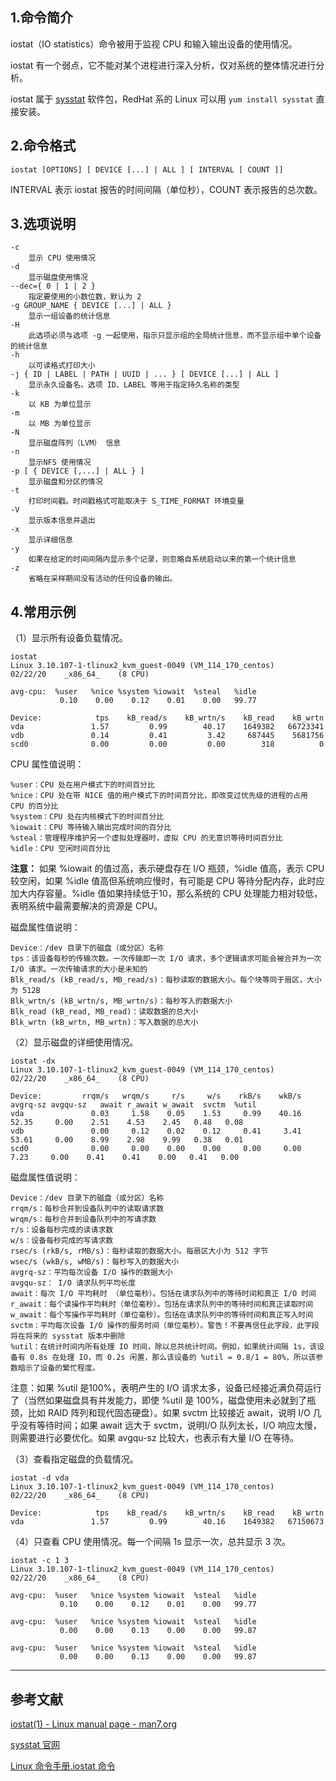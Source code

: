 ## 1.命令简介
iostat（IO statistics）命令被用于监视 CPU 和输入输出设备的使用情况。

iostat 有一个弱点，它不能对某个进程进行深入分析，仅对系统的整体情况进行分析。

iostat 属于 [sysstat](http://sebastien.godard.pagesperso-orange.fr/download.html) 软件包，RedHat 系的 Linux 可以用 `yum install sysstat` 直接安装。

## 2.命令格式
```shell
iostat [OPTIONS] [ DEVICE [...] | ALL ] [ INTERVAL [ COUNT ]]
```
INTERVAL 表示 iostat 报告的时间间隔（单位秒），COUNT 表示报告的总次数。

## 3.选项说明
```
-c
	显示 CPU 使用情况
-d
	显示磁盘使用情况
--dec={ 0 | 1 | 2 }
	指定要使用的小数位数，默认为 2
-g GROUP_NAME { DEVICE [...] | ALL }
	显示一组设备的统计信息
-H
	此选项必须与选项 -g 一起使用，指示只显示组的全局统计信息，而不显示组中单个设备的统计信息
-h
	以可读格式打印大小
-j { ID | LABEL | PATH | UUID | ... } [ DEVICE [...] | ALL ]
	显示永久设备名。选项 ID、LABEL 等用于指定持久名称的类型
-k
	以 KB 为单位显示
-m 
	以 MB 为单位显示
-N
	显示磁盘阵列（LVM） 信息
-n
	显示NFS 使用情况
-p [ { DEVICE [,...] | ALL } ]
	显示磁盘和分区的情况
-t
	打印时间戳。时间戳格式可能取决于 S_TIME_FORMAT 环境变量
-V
	显示版本信息并退出
-x
	显示详细信息
-y
	如果在给定的时间间隔内显示多个记录，则忽略自系统启动以来的第一个统计信息
-z
	省略在采样期间没有活动的任何设备的输出。
```
## 4.常用示例
（1）显示所有设备负载情况。
```shell
iostat
Linux 3.10.107-1-tlinux2_kvm_guest-0049 (VM_114_170_centos) 	02/22/20 	_x86_64_	(8 CPU)

avg-cpu:  %user   %nice %system %iowait  %steal   %idle
           0.10    0.00    0.12    0.01    0.00   99.77

Device:            tps    kB_read/s    kB_wrtn/s    kB_read    kB_wrtn
vda               1.57         0.99        40.17    1649382   66723341
vdb               0.14         0.41         3.42     687445    5681756
scd0              0.00         0.00         0.00        318          0
```
CPU 属性值说明：
```
%user：CPU 处在用户模式下的时间百分比
%nice：CPU 处在带 NICE 值的用户模式下的时间百分比，即改变过优先级的进程的占用 CPU 的百分比
%system：CPU 处在内核模式下的时间百分比
%iowait：CPU 等待输入输出完成时间的百分比
%steal：管理程序维护另一个虚拟处理器时，虚拟 CPU 的无意识等待时间百分比
%idle：CPU 空闲时间百分比
```
**注意：** 如果 %iowait 的值过高，表示硬盘存在 I/O 瓶颈，%idle 值高，表示 CPU 较空闲，如果 %idle 值高但系统响应慢时，有可能是 CPU 等待分配内存，此时应加大内存容量。%idle 值如果持续低于10，那么系统的 CPU 处理能力相对较低，表明系统中最需要解决的资源是 CPU。

磁盘属性值说明：
```
Device：/dev 目录下的磁盘（或分区）名称
tps：该设备每秒的传输次数。一次传输即一次 I/O 请求，多个逻辑请求可能会被合并为一次 I/O 请求。一次传输请求的大小是未知的
Blk_read/s (kB_read/s, MB_read/s)：每秒读取的数据大小。每个块等同于扇区，大小为 512B
Blk_wrtn/s (kB_wrtn/s, MB_wrtn/s)：每秒写入的数据大小
Blk_read (kB_read, MB_read)：读取数据的总大小
Blk_wrtn (kB_wrtn, MB_wrtn)：写入数据的总大小
```
（2）显示磁盘的详细使用情况。
```shell
iostat -dx
Linux 3.10.107-1-tlinux2_kvm_guest-0049 (VM_114_170_centos) 	02/22/20 	_x86_64_	(8 CPU)

Device:         rrqm/s   wrqm/s     r/s     w/s    rkB/s    wkB/s avgrq-sz avgqu-sz   await r_await w_await  svctm  %util
vda               0.03     1.58    0.05    1.53     0.99    40.16    52.35     0.00    2.51    4.53    2.45   0.48   0.08
vdb               0.00     0.12    0.02    0.12     0.41     3.41    53.61     0.00    8.99    2.98    9.99   0.38   0.01
scd0              0.00     0.00    0.00    0.00     0.00     0.00     7.23     0.00    0.41    0.41    0.00   0.41   0.00

```
磁盘属性值说明：
```
Device：/dev 目录下的磁盘（或分区）名称
rrqm/s：每秒合并到设备队列中的读取请求数
wrqm/s：每秒合并到设备队列中的写请求数
r/s：设备每秒完成的读请求数
w/s：设备每秒完成的写请求数
rsec/s (rkB/s, rMB/s)：每秒读取的数据大小。每扇区大小为 512 字节
wsec/s (wkB/s, wMB/s)：每秒写入的数据大小
avgrq-sz：平均每次设备 I/O 操作的数据大小 
avgqu-sz： I/O 请求队列平均长度
await：每次 I/O 平均耗时 （单位毫秒）。包括在请求队列中的等待时间和真正 I/O 时间
r_await：每个读操作平均耗时（单位毫秒）。包括在请求队列中的等待时间和真正读取时间
w_await：每个写操作平均耗时（单位毫秒）。包括在请求队列中的等待时间和真正写入时间
svctm：平均每次设备 I/O 操作的服务时间（单位毫秒）。警告！不要再信任此字段，此字段将在将来的 sysstat 版本中删除
%util：在统计时间内所有处理 IO 时间，除以总共统计时间。例如，如果统计间隔 1s，该设备有 0.8s 在处理 IO，而 0.2s 闲置，那么该设备的 %util = 0.8/1 = 80%，所以该参数暗示了设备的繁忙程度。
```
注意：如果 %util 是100%，表明产生的 I/O 请求太多，设备已经接近满负荷运行了（当然如果磁盘具有并发能力，即使 %util 是 100%，磁盘使用未必就到了瓶颈，比如 RAID 阵列和现代固态硬盘）。如果 svctm 比较接近 await，说明 I/O 几乎没有等待时间；如果 await 远大于 svctm，说明I/O 队列太长，I/O 响应太慢，则需要进行必要优化。如果 avgqu-sz 比较大，也表示有大量 I/O 在等待。

（3）查看指定磁盘的负载情况。
```shell
iostat -d vda
Linux 3.10.107-1-tlinux2_kvm_guest-0049 (VM_114_170_centos) 	02/22/20 	_x86_64_	(8 CPU)

Device:            tps    kB_read/s    kB_wrtn/s    kB_read    kB_wrtn
vda               1.57         0.99        40.16    1649382   67150673
```
（4）只查看 CPU 使用情况。每一个间隔 1s 显示一次，总共显示 3 次。
```shell
iostat -c 1 3
Linux 3.10.107-1-tlinux2_kvm_guest-0049 (VM_114_170_centos) 	02/22/20 	_x86_64_	(8 CPU)

avg-cpu:  %user   %nice %system %iowait  %steal   %idle
           0.10    0.00    0.12    0.01    0.00   99.77

avg-cpu:  %user   %nice %system %iowait  %steal   %idle
           0.00    0.00    0.13    0.00    0.00   99.87

avg-cpu:  %user   %nice %system %iowait  %steal   %idle
           0.00    0.00    0.13    0.00    0.00   99.87
```

---
## 参考文献

[iostat(1) - Linux manual page - man7.org](http://man7.org/linux/man-pages/man1/iostat.1.html)

[sysstat 官网](http://sebastien.godard.pagesperso-orange.fr/download.html)

[Linux 命令手册.iostat 命令](http://linux.51yip.com/search/iostat)

<Vssue title="iostat" />